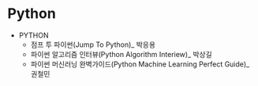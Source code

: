# Python

- PYTHON
  - 점프 투 파이썬(Jump To Python)_ 박응용
  - 파이썬 알고리즘 인터뷰(Python Algorithm Interiew)_ 박상길
  - 파이썬 머신러닝 완벽가이드(Python Machine Learning Perfect Guide)_ 권철민










